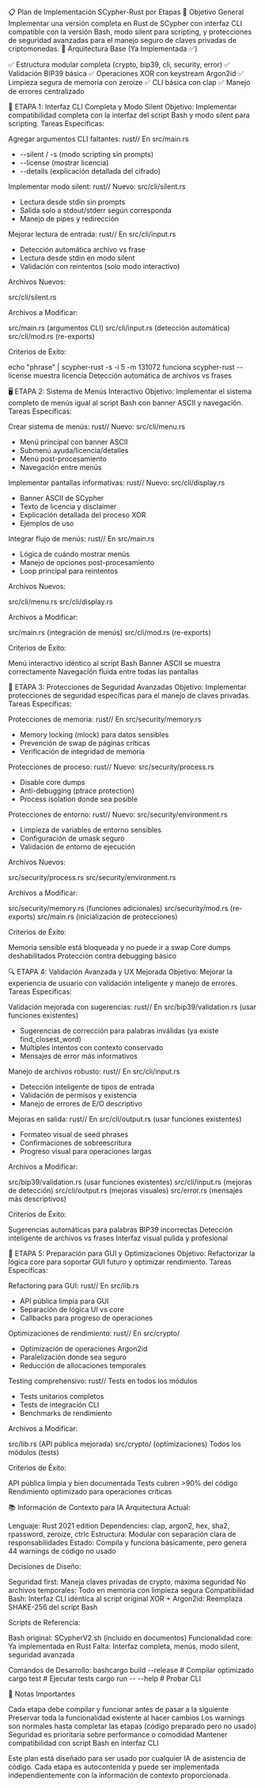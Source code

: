 📋 Plan de Implementación SCypher-Rust por Etapas
🎯 Objetivo General
Implementar una versión completa en Rust de SCypher con interfaz CLI compatible con la versión Bash, modo silent para scripting, y protecciones de seguridad avanzadas para el manejo seguro de claves privadas de criptomonedas.
📐 Arquitectura Base (Ya Implementada ✅)

✅ Estructura modular completa (crypto, bip39, cli, security, error)
✅ Validación BIP39 básica
✅ Operaciones XOR con keystream Argon2id
✅ Limpieza segura de memoria con zeroize
✅ CLI básica con clap
✅ Manejo de errores centralizado


🚀 ETAPA 1: Interfaz CLI Completa y Modo Silent
Objetivo: Implementar compatibilidad completa con la interfaz del script Bash y modo silent para scripting.
Tareas Específicas:

Agregar argumentos CLI faltantes:
rust// En src/main.rs
- --silent / -s (modo scripting sin prompts)
- --license (mostrar licencia)
- --details (explicación detallada del cifrado)

Implementar modo silent:
rust// Nuevo: src/cli/silent.rs
- Lectura desde stdin sin prompts
- Salida solo a stdout/stderr según corresponda
- Manejo de pipes y redirección

Mejorar lectura de entrada:
rust// En src/cli/input.rs
- Detección automática archivo vs frase
- Lectura desde stdin en modo silent
- Validación con reintentos (solo modo interactivo)


Archivos Nuevos:

src/cli/silent.rs

Archivos a Modificar:

src/main.rs (argumentos CLI)
src/cli/input.rs (detección automática)
src/cli/mod.rs (re-exports)

Criterios de Éxito:

echo "phrase" | scypher-rust -s -i 5 -m 131072 funciona
scypher-rust --license muestra licencia
Detección automática de archivos vs frases


🖥️ ETAPA 2: Sistema de Menús Interactivo
Objetivo: Implementar el sistema completo de menús igual al script Bash con banner ASCII y navegación.
Tareas Específicas:

Crear sistema de menús:
rust// Nuevo: src/cli/menu.rs
- Menú principal con banner ASCII
- Submenú ayuda/licencia/detalles
- Menú post-procesamiento
- Navegación entre menús

Implementar pantallas informativas:
rust// Nuevo: src/cli/display.rs
- Banner ASCII de SCypher
- Texto de licencia y disclaimer
- Explicación detallada del proceso XOR
- Ejemplos de uso

Integrar flujo de menús:
rust// En src/main.rs
- Lógica de cuándo mostrar menús
- Manejo de opciones post-procesamiento
- Loop principal para reintentos


Archivos Nuevos:

src/cli/menu.rs
src/cli/display.rs

Archivos a Modificar:

src/main.rs (integración de menús)
src/cli/mod.rs (re-exports)

Criterios de Éxito:

Menú interactivo idéntico al script Bash
Banner ASCII se muestra correctamente
Navegación fluida entre todas las pantallas


🔐 ETAPA 3: Protecciones de Seguridad Avanzadas
Objetivo: Implementar protecciones de seguridad específicas para el manejo de claves privadas.
Tareas Específicas:

Protecciones de memoria:
rust// En src/security/memory.rs
- Memory locking (mlock) para datos sensibles
- Prevención de swap de páginas críticas
- Verificación de integridad de memoria

Protecciones de proceso:
rust// Nuevo: src/security/process.rs
- Disable core dumps
- Anti-debugging (ptrace protection)
- Process isolation donde sea posible

Protecciones de entorno:
rust// Nuevo: src/security/environment.rs
- Limpieza de variables de entorno sensibles
- Configuración de umask seguro
- Validación de entorno de ejecución


Archivos Nuevos:

src/security/process.rs
src/security/environment.rs

Archivos a Modificar:

src/security/memory.rs (funciones adicionales)
src/security/mod.rs (re-exports)
src/main.rs (inicialización de protecciones)

Criterios de Éxito:

Memoria sensible está bloqueada y no puede ir a swap
Core dumps deshabilitados
Protección contra debugging básico


🔍 ETAPA 4: Validación Avanzada y UX Mejorada
Objetivo: Mejorar la experiencia de usuario con validación inteligente y manejo de errores.
Tareas Específicas:

Validación mejorada con sugerencias:
rust// En src/bip39/validation.rs (usar funciones existentes)
- Sugerencias de corrección para palabras inválidas (ya existe find_closest_word)
- Múltiples intentos con contexto conservado
- Mensajes de error más informativos

Manejo de archivos robusto:
rust// En src/cli/input.rs
- Detección inteligente de tipos de entrada
- Validación de permisos y existencia
- Manejo de errores de E/O descriptivo

Mejoras en salida:
rust// En src/cli/output.rs (usar funciones existentes)
- Formateo visual de seed phrases
- Confirmaciones de sobreescritura
- Progreso visual para operaciones largas


Archivos a Modificar:

src/bip39/validation.rs (usar funciones existentes)
src/cli/input.rs (mejoras de detección)
src/cli/output.rs (mejoras visuales)
src/error.rs (mensajes más descriptivos)

Criterios de Éxito:

Sugerencias automáticas para palabras BIP39 incorrectas
Detección inteligente de archivos vs frases
Interfaz visual pulida y profesional


🎨 ETAPA 5: Preparación para GUI y Optimizaciones
Objetivo: Refactorizar la lógica core para soportar GUI futuro y optimizar rendimiento.
Tareas Específicas:

Refactoring para GUI:
rust// En src/lib.rs
- API pública limpia para GUI
- Separación de lógica UI vs core
- Callbacks para progreso de operaciones

Optimizaciones de rendimiento:
rust// En src/crypto/
- Optimización de operaciones Argon2id
- Paralelización donde sea seguro
- Reducción de allocaciones temporales

Testing comprehensivo:
rust// Tests en todos los módulos
- Tests unitarios completos
- Tests de integración CLI
- Benchmarks de rendimiento


Archivos a Modificar:

src/lib.rs (API pública mejorada)
src/crypto/ (optimizaciones)
Todos los módulos (tests)

Criterios de Éxito:

API pública limpia y bien documentada
Tests cubren >90% del código
Rendimiento optimizado para operaciones críticas


📚 Información de Contexto para IA
Arquitectura Actual:

Lenguaje: Rust 2021 edition
Dependencies: clap, argon2, hex, sha2, rpassword, zeroize, ctrlc
Estructura: Modular con separación clara de responsabilidades
Estado: Compila y funciona básicamente, pero genera 44 warnings de código no usado

Decisiones de Diseño:

Seguridad first: Maneja claves privadas de crypto, máxima seguridad
No archivos temporales: Todo en memoria con limpieza segura
Compatibilidad Bash: Interfaz CLI idéntica al script original
XOR + Argon2id: Reemplaza SHAKE-256 del script Bash

Scripts de Referencia:

Bash original: SCypherV2.sh (incluido en documentos)
Funcionalidad core: Ya implementada en Rust
Falta: Interfaz completa, menús, modo silent, seguridad avanzada

Comandos de Desarrollo:
bashcargo build --release    # Compilar optimizado
cargo test               # Ejecutar tests
cargo run -- --help     # Probar CLI

🚨 Notas Importantes

Cada etapa debe compilar y funcionar antes de pasar a la siguiente
Preservar toda la funcionalidad existente al hacer cambios
Los warnings son normales hasta completar las etapas (código preparado pero no usado)
Seguridad es prioritaria sobre performance o comodidad
Mantener compatibilidad con script Bash en interfaz CLI


Este plan está diseñado para ser usado por cualquier IA de asistencia de código. Cada etapa es autocontenida y puede ser implementada independientemente con la información de contexto proporcionada.
